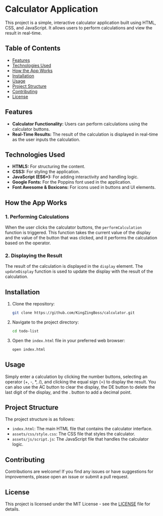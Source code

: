 # Calculator Application

This project is a simple, interactive calculator application built using HTML, CSS, and JavaScript. It allows users to perform calculations and view the result in real-time.

## Table of Contents

- [Features](#features)
- [Technologies Used](#technologies-used)
- [How the App Works](#how-the-app-works)
- [Installation](#installation)
- [Usage](#usage)
- [Project Structure](#project-structure)
- [Contributing](#contributing)
- [License](#license)

## Features

- **Calculator Functionality:** Users can perform calculations using the calculator buttons.
- **Real-Time Results:** The result of the calculation is displayed in real-time as the user inputs the calculation.

## Technologies Used

- **HTML5:** For structuring the content.
- **CSS3:** For styling the application.
- **JavaScript (ES6+):** For adding interactivity and handling logic.
- **Google Fonts:** For the Poppins font used in the application.
- **Font Awesome & Boxicons:** For icons used in buttons and UI elements.

## How the App Works

### 1. **Performing Calculations**

When the user clicks the calculator buttons, the `performCalculation` function is triggered. This function takes the current value of the display and the value of the button that was clicked, and it performs the calculation based on the operator.

### 2. **Displaying the Result**

The result of the calculation is displayed in the `display` element. The `updateDisplay` function is used to update the display with the result of the calculation.

## Installation

1. Clone the repository:

   ```bash
   git clone https://github.com/KingZingBoss/calculator.git
   ```

2. Navigate to the project directory:

   ```bash
   cd todo-list
   ```

3. Open the `index.html` file in your preferred web browser:

   ```bash
   open index.html
   ```


## Usage

Simply enter a calculation by clicking the number buttons, selecting an operator (+, -, *, /), and clicking the equal sign (=) to display the result. You can also use the AC button to clear the display, the DE button to delete the last digit of the display, and the . button to add a decimal point.

## Project Structure

The project structure is as follows:

- `index.html`: The main HTML file that contains the calculator interface.
- `assets/css/style.css`: The CSS file that styles the calculator.
- `assets/js/script.js`: The JavaScript file that handles the calculator logic.

## Contributing

Contributions are welcome! If you find any issues or have suggestions for improvements, please open an issue or submit a pull request.

## License

This project is licensed under the MIT License - see the [LICENSE](LICENSE) file for details.

